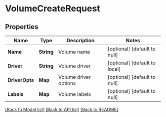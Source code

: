 # VolumeCreateRequest
## Properties

| Name | Type | Description | Notes |
|------------ | ------------- | ------------- | -------------|
| **Name** | **String** | Volume name | [optional] [default to null] |
| **Driver** | **String** | Volume driver | [optional] [default to local] |
| **DriverOpts** | **Map** | Volume driver options | [optional] [default to null] |
| **Labels** | **Map** | Volume labels | [optional] [default to null] |

[[Back to Model list]](../README.md#documentation-for-models) [[Back to API list]](../README.md#documentation-for-api-endpoints) [[Back to README]](../README.md)

